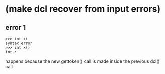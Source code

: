 # (make dcl recover from input errors)

## error 1 

```
>>> int x(
syntax error
>>> int x()
int :
```

happens because the new gettoken() call is made inside the previous dcl() call
